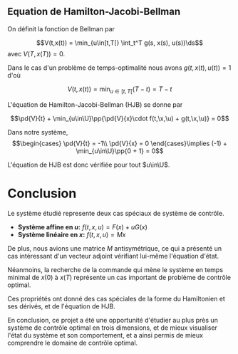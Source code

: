 ## Equation de Hamilton-Jacobi-Bellman

On définit la fonction de Bellman par

$$V(t,x(t)) = \min_{u\in[t,T[} \int_t^T g(s, x(s), u(s))\ds$$
avec $V(T, x(T)) = 0$.

Dans le cas d'un problème de temps-optimalité nous avons
$g(t, x(t), u(t)) = 1$ d'où

$$V(t, x(t)) = \min_{u\in[t,T[} (T-t) = T-t$$

L'équation de Hamilton-Jacobi-Bellman (HJB) se donne par

$$\pd{V}{t} + \min_{u\in\U}\pp{\pd{V}{x}\cdot f(t,\x,\u) + g(t,\x,\u)} = 0$$

Dans notre système,
$$\begin{cases}
    \pd{V}{t} = -1\\
    \pd{V}{x} = 0
\end{cases}\implies (-1) + \min_{u\in\U}\pp{0 + 1} = 0$$

L'équation de HJB est donc vérifiée pour tout $u\in\U$.

# Conclusion

Le système étudié represente deux cas spéciaux de système de contrôle.

- **Système affine en $u$:** $f(t, x, u) = F(x) + uG(x)$
- **Système linéaire en $x$:** $f(t, x, u) = Mx$

De plus, nous avions une matrice $M$ antisymétrique,
ce qui a présenté un cas intéressant d'un vecteur adjoint
vérifiant lui-même l'équation d'état.

Néanmoins, la recherche de la commande qui mène le système
en temps minimal de $x(0)$ à $x(T)$ représente un cas
important de problème de contrôle optimal.

Ces propriétés ont donné des cas spéciales de la forme
du Hamiltonien et ses dérivés, et de l'équation de HJB.

En conclusion, ce projet a été une opportunité d'étudier
au plus près un système de contrôle optimal en trois dimensions,
et de mieux visualiser l'état du système et son comportement,
et a ainsi permis de mieux comprendre le domaine de contrôle optimal.